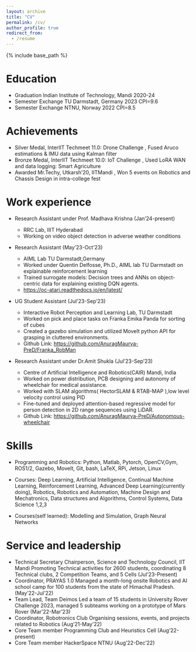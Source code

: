 ```yaml
---
layout: archive
title: "CV"
permalink: /cv/
author_profile: true
redirect_from:
  - /resume
---
```


{% include base_path %}

Education
======
* Graduation Indian Institute of Technology, Mandi 2020-24 
* Semester Exchange TU Darmstadt, Germany 2023 CPI=9.6
* Semester Exchange NTNU, Norway 2022 CPI=8.5

Achievements
======
* Silver Medal, InterIIT Techmeet 11.0: Drone Challenge , Fused Aruco estimations & IMU data using Kalman filter
* Bronze Medal, InterIIT Techmeet 10.0: IoT Challenge , Used LoRA WAN and data logging: Smart Agriculture
* Awarded Mr.Techy, Utkarsh’20, IITMandi ,  Won 5 events on Robotics and Chassis Design in intra-college fest

Work experience
======
* Research Assistant under Prof. Madhava Krishna  (Jan’24-present)
  * RRC Lab, IIIT Hyderabad 
  * Working on video object detection in adverse weather conditions

* Research Assistant  (May’23-Oct’23)
  * AIML Lab TU Darmstadt,Germany
  * Worked under Quentin Delfosse, Ph.D., AIML lab TU Darmstadt on explainable reinforcement learning
  * Trained surrogate models: Decision trees and ANNs on object-centric data for explaining existing DQN agents.
  * https://oc-atari.readthedocs.io/en/latest/

* UG Student Assistant (Jul’23-Sep’23)
  * Interactive Robot Perception and Learning Lab,  TU Darmstadt 
  * Worked on pick and place tasks on Franka Emika Panda for sorting of cubes
  * Created a gazebo simulation and utilized MoveIt python API for grasping in cluttered environments.
  * Github Link: https://github.com/AnuragMaurya-PreD/Franka_RobMan

* Research Assistant  under Dr.Amit Shukla  (Jul’23-Sep’23)
  * Centre of Artificial Intelligence and Robotics(CAIR)  Mandi, India 
  * Worked on power distribution, PCB designing and autonomy of wheelchair for medical assistance.
  *  Worked with SLAM algorithms( HectorSLAM & RTAB-MAP ),low level velocity control using PID
  * Fine-tuned and deployed attention-based regressive model for person detection in 2D range sequences using LiDAR.
  * Github Link: https://github.com/AnuragMaurya-PreD/Autonomous-wheelchair
  
Skills
======
* Programming and Robotics: Python, Matlab, Pytorch, OpenCV,Gym, ROS1/2, Gazebo, MoveIt, Git, bash, LaTeX, RPi, Jetson, Linux

* Courses: Deep Learning, Artificial Intelligence, Continual Machine Learning, Reinforcement Learning, Advanced Deep Learning(currently doing), Robotics, Robotics and Automation, Machine Design and Mechatronics, Data structures and Algorithms, Control Systems, Data Science 1,2,3

* Courses(self learned): Modelling and Simulation, Graph Neural Networks

  
Service and leadership
======
* Technical Secretary Chairperson, Science and Technology Council, IIT Mandi Promoting Technical activities for 2600 students, coordinating 8 Technical clubs, 2 Competition Teams, and 5 Cells (Jul’23-Present)
* Coordinator, PRAYAS 1.0 Managed a month-long onsite Robotics and AI school camp for 100 students from the state of Himachal Pradesh. (May’22-Jul’22)
* Team Lead, Team Deimos Led a team of 15 students in University Rover Challenge 2023, managed 5 subteams working on a prototype of Mars Rover (Mar’22-Mar’23)
* Coordinator, Robotronics Club Organising sessions, events, and projects related to Robotics (Aug’21-May’22)
* Core Team member Programming Club and Heuristics Cell (Aug’22-present)
* Core Team member HackerSpace NTNU (Aug’22-Dec’22)